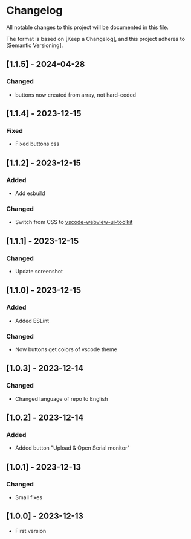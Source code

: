 # Changelog

All notable changes to this project will be documented in this file.

The format is based on [Keep a Changelog],
and this project adheres to [Semantic Versioning].

## [1.1.5] - 2024-04-28

### Changed

- buttons now created from array, not hard-coded

## [1.1.4] - 2023-12-15

### Fixed

- Fixed buttons css

## [1.1.2] - 2023-12-15

### Added

- Add esbuild

### Changed

- Switch from CSS to [vscode-webview-ui-toolkit](https://github.com/microsoft/vscode-webview-ui-toolkit)

## [1.1.1] - 2023-12-15

### Changed

- Update screenshot

## [1.1.0] - 2023-12-15

### Added

- Added ESLint

### Changed

- Now buttons get colors of vscode theme

## [1.0.3] - 2023-12-14

### Changed

- Changed language of repo to English

## [1.0.2] - 2023-12-14

### Added

- Added button "Upload & Open Serial monitor"

## [1.0.1] - 2023-12-13

### Changed

- Small fixes

## [1.0.0] - 2023-12-13

- First version

